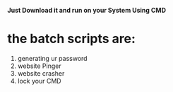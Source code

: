 **Just Download it and run on your System Using CMD**

# the batch scripts are:

  1. generating ur password
  2. website Pinger
  3. website crasher
  4. lock your CMD
